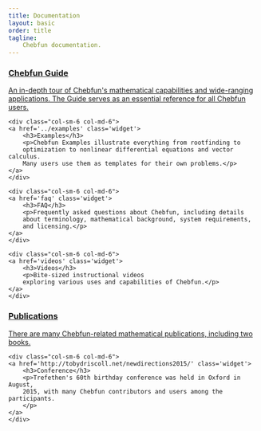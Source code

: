 ```yaml
---
title: Documentation
layout: basic
order: title
tagline:
    Chebfun documentation.
---
```


<div class="row">
    <div class="col-sm-6 col-md-6">
    <a href='guide' class='widget'>
        <h3>Chebfun Guide</h3>
        <p>An in-depth tour of Chebfun's mathematical capabilities and
        wide-ranging applications. The Guide serves as an essential reference
        for all Chebfun users.</p>
    </a>
    </div>

    <div class="col-sm-6 col-md-6">
    <a href='../examples' class='widget'>
        <h3>Examples</h3>
        <p>Chebfun Examples illustrate everything from rootfinding to
        optimization to nonlinear differential equations and vector calculus.
        Many users use them as templates for their own problems.</p>
    </a>
    </div>
</div>


<div class="row">
<!--     <div class="col-sm-6 col-md-6">
    <a href='functions' class='widget'>
        <h3>Function reference</h3>
        <p>A catalogue of technical documentation for each of Chebfun's
        more than 200 functions.</p>
    </a>
    </div> -->

    <div class="col-sm-6 col-md-6">
    <a href='faq' class='widget'>
        <h3>FAQ</h3>
        <p>Frequently asked questions about Chebfun, including details
        about terminology, mathematical background, system requirements,
        and licensing.</p>
    </a>
    </div>

    <div class="col-sm-6 col-md-6">
    <a href='videos' class='widget'>
        <h3>Videos</h3>
        <p>Bite-sized instructional videos
        exploring various uses and capabilities of Chebfun.</p>
    </a>
    </div>
</div>


<div class="row">
    <div class="col-sm-6 col-md-6">
    <a href='../publications' class='widget'>
        <h3>Publications</h3>
        <p>There are many Chebfun-related mathematical publications, including
        two books.</p>
    </a>
    </div>

    <div class="col-sm-6 col-md-6">
    <a href='http://tobydriscoll.net/newdirections2015/' class='widget'>
        <h3>Conference</h3>
        <p>Trefethen's 60th birthday conference was held in Oxford in August,
        2015, with many Chebfun contributors and users among the participants.
        </p>
    </a>
    </div>
</div>
